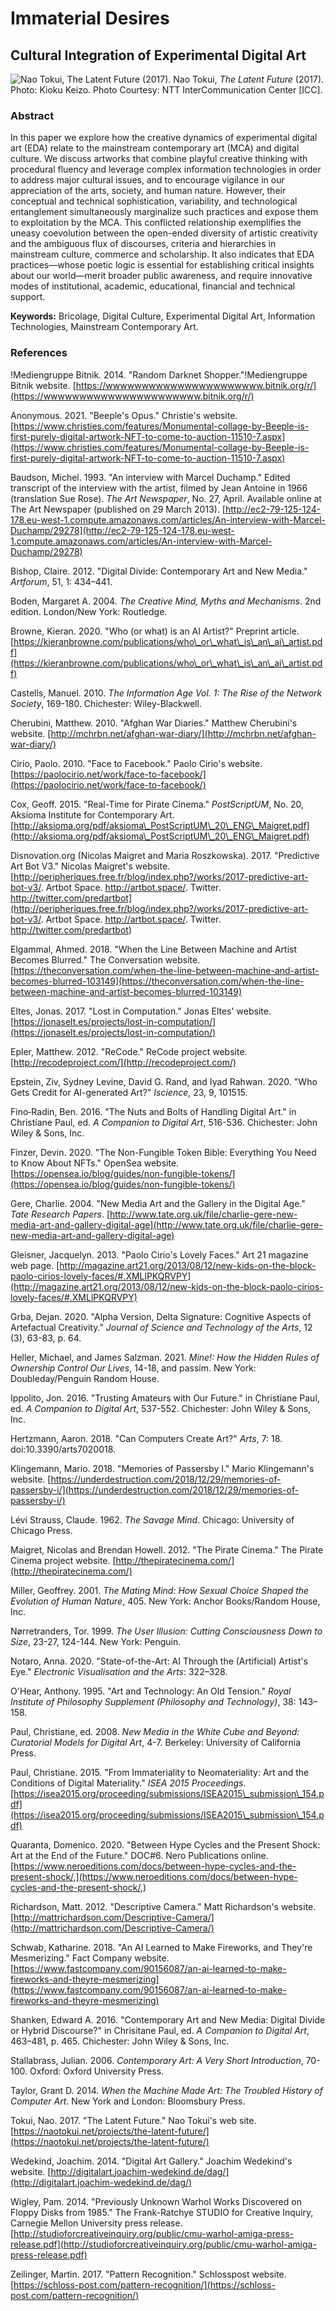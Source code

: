 # Immaterial Desires
## Cultural Integration of Experimental Digital Art

![Nao Tokui, The Latent Future (2017).](https://dejangrba.github.io/immaterial-desires-page/Nao-Tokui-2017-The-Latent-Future.jpg)
Nao Tokui, _The Latent Future_ (2017). Photo: Kioku Keizo. Photo Courtesy: NTT InterCommunication Center [ICC].

### Abstract
In this paper we explore how the creative dynamics of experimental digital art (EDA) relate to the mainstream contemporary art (MCA) and digital culture. We discuss artworks that combine playful creative thinking with procedural fluency and leverage complex information technologies in order to address major cultural issues, and to encourage vigilance in our appreciation of the arts, society, and human nature. However, their conceptual and technical sophistication, variability, and technological entanglement simultaneously marginalize such practices and expose them to exploitation by the MCA. This conflicted relationship exemplifies the uneasy coevolution between the open-ended diversity of artistic creativity and the ambiguous flux of discourses, criteria and hierarchies in mainstream culture, commerce and scholarship. It also indicates that EDA practices—whose poetic logic is essential for establishing critical insights about our world—merit broader public awareness, and require innovative modes of institutional, academic, educational, financial and technical support.

__Keywords:__ Bricolage, Digital Culture, Experimental Digital Art, Information Technologies, Mainstream Contemporary Art.

### References
!Mediengruppe Bitnik. 2014. &quot;Random Darknet Shopper.&quot;!Mediengruppe Bitnik website. [https://wwwwwwwwwwwwwwwwwwwwww.bitnik.org/r/](https://wwwwwwwwwwwwwwwwwwwwww.bitnik.org/r/)

Anonymous. 2021. &quot;Beeple&#39;s Opus.&quot; Christie&#39;s website. [https://www.christies.com/features/Monumental-collage-by-Beeple-is-first-purely-digital-artwork-NFT-to-come-to-auction-11510-7.aspx](https://www.christies.com/features/Monumental-collage-by-Beeple-is-first-purely-digital-artwork-NFT-to-come-to-auction-11510-7.aspx)

Baudson, Michel. 1993. &quot;An interview with Marcel Duchamp.&quot; Edited transcript of the interview with the artist, filmed by Jean Antoine in 1966 (translation Sue Rose). _The Art Newspaper_, No. 27, April. Available online at The Art Newspaper (published on 29 March 2013). [http://ec2-79-125-124-178.eu-west-1.compute.amazonaws.com/articles/An-interview-with-Marcel-Duchamp/29278](http://ec2-79-125-124-178.eu-west-1.compute.amazonaws.com/articles/An-interview-with-Marcel-Duchamp/29278)

Bishop, Claire. 2012. &quot;Digital Divide: Contemporary Art and New Media.&quot; _Artforum_, 51, 1: 434–441.

Boden, Margaret A. 2004. _The Creative Mind, Myths and Mechanisms_. 2nd edition. London/New York: Routledge.

Browne, Kieran. 2020. &quot;Who (or what) is an AI Artist?&quot; Preprint article. [https://kieranbrowne.com/publications/who\_or\_what\_is\_an\_ai\_artist.pdf](https://kieranbrowne.com/publications/who\_or\_what\_is\_an\_ai\_artist.pdf)

Castells, Manuel. 2010. _The Information Age Vol. 1: The Rise of the Network Society_, 169-180. Chichester: Wiley-Blackwell.

Cherubini, Matthew. 2010. &quot;Afghan War Diaries.&quot; Matthew Cherubini&#39;s website. [http://mchrbn.net/afghan-war-diary/](http://mchrbn.net/afghan-war-diary/)

Cirio, Paolo. 2010. &quot;Face to Facebook.&quot; Paolo Cirio&#39;s website. [https://paolocirio.net/work/face-to-facebook/](https://paolocirio.net/work/face-to-facebook/)

Cox, Geoff. 2015. &quot;Real-Time for Pirate Cinema.&quot; _PostScriptUM_, No. 20, Aksioma Institute for Contemporary Art. [http://aksioma.org/pdf/aksioma\_PostScriptUM\_20\_ENG\_Maigret.pdf](http://aksioma.org/pdf/aksioma\_PostScriptUM\_20\_ENG\_Maigret.pdf)

Disnovation.org (Nicolas Maigret and Maria Roszkowska). 2017. &quot;Predictive Art Bot V3.&quot; Nicolas Maigret&#39;s website. [http://peripheriques.free.fr/blog/index.php?/works/2017-predictive-art-bot-v3/. Artbot Space. http://artbot.space/. Twitter. http://twitter.com/predartbot](http://peripheriques.free.fr/blog/index.php?/works/2017-predictive-art-bot-v3/. Artbot Space. http://artbot.space/. Twitter. http://twitter.com/predartbot)

Elgammal, Ahmed. 2018. &quot;When the Line Between Machine and Artist Becomes Blurred.&quot; The Conversation website. [https://theconversation.com/when-the-line-between-machine-and-artist-becomes-blurred-103149](https://theconversation.com/when-the-line-between-machine-and-artist-becomes-blurred-103149)

Eltes, Jonas. 2017. &quot;Lost in Computation.&quot; Jonas Eltes&#39; website. [https://jonaselt.es/projects/lost-in-computation/](https://jonaselt.es/projects/lost-in-computation/)

Epler, Matthew. 2012. &quot;ReCode.&quot; ReCode project website. [http://recodeproject.com/](http://recodeproject.com/)

Epstein, Ziv, Sydney Levine, David G. Rand, and Iyad Rahwan. 2020. &quot;Who Gets Credit for AI-generated Art?&quot; _Iscience_, 23, 9, 101515.

Fino‐Radin, Ben. 2016. &quot;The Nuts and Bolts of Handling Digital Art.&quot; in Christiane Paul, ed. _A Companion to Digital Art_, 516-536. Chichester: John Wiley &amp; Sons, Inc.

Finzer, Devin. 2020. &quot;The Non-Fungible Token Bible: Everything You Need to Know About NFTs.&quot; OpenSea website. [https://opensea.io/blog/guides/non-fungible-tokens/](https://opensea.io/blog/guides/non-fungible-tokens/)

Gere, Charlie. 2004. &quot;New Media Art and the Gallery in the Digital Age.&quot; _Tate Research Papers_. [http://www.tate.org.uk/file/charlie-gere-new-media-art-and-gallery-digital-age](http://www.tate.org.uk/file/charlie-gere-new-media-art-and-gallery-digital-age)

Gleisner, Jacquelyn. 2013. &quot;Paolo Cirio&#39;s Lovely Faces.&quot; Art 21 magazine web page. [http://magazine.art21.org/2013/08/12/new-kids-on-the-block-paolo-cirios-lovely-faces/#.XMLlPKQRVPY](http://magazine.art21.org/2013/08/12/new-kids-on-the-block-paolo-cirios-lovely-faces/#.XMLlPKQRVPY)

Grba, Dejan. 2020. &quot;Alpha Version, Delta Signature: Cognitive Aspects of Artefactual Creativity.&quot; _Journal of Science and Technology of the Arts_, 12 (3), 63-83, p. 64.

Heller, Michael, and James Salzman. 2021. _Mine!: How the Hidden Rules of Ownership Control Our Lives_, 14-18, and passim. New York: Doubleday/Penguin Random House.

Ippolito, Jon. 2016. &quot;Trusting Amateurs with Our Future.&quot; in Christiane Paul, ed. _A Companion to Digital Art_, 537-552. Chichester: John Wiley &amp; Sons, Inc.

Hertzmann, Aaron. 2018. &quot;Can Computers Create Art?&quot; _Arts_, 7: 18. doi:10.3390/arts7020018.

Klingemann, Mario. 2018. &quot;Memories of Passersby I.&quot; Mario Klingemann&#39;s website. [https://underdestruction.com/2018/12/29/memories-of-passersby-i/](https://underdestruction.com/2018/12/29/memories-of-passersby-i/)

Lévi Strauss, Claude. 1962. _The Savage Mind_. Chicago: University of Chicago Press.

Maigret, Nicolas and Brendan Howell. 2012. &quot;The Pirate Cinema.&quot; The Pirate Cinema project website. [http://thepiratecinema.com/](http://thepiratecinema.com/)

Miller, Geoffrey. 2001. _The Mating Mind: How Sexual Choice Shaped the Evolution of Human Nature_, 405. New York: Anchor Books/Random House, Inc.

Nørretranders, Tor. 1999. _The User Illusion: Cutting Consciousness Down to Size_, 23-27, 124-144. New York: Penguin.

Notaro, Anna. 2020. &quot;State-of-the-Art: AI Through the (Artificial) Artist&#39;s Eye.&quot; _Electronic Visualisation and the Arts_: 322–328.

O&#39;Hear, Anthony. 1995. &quot;Art and Technology: An Old Tension.&quot; _Royal Institute of Philosophy Supplement (Philosophy and Technology)_, 38: 143–158.

Paul, Christiane, ed. 2008. _New Media in the White Cube and Beyond: Curatorial Models for Digital Art_, 4-7. Berkeley: University of California Press.

Paul, Christiane. 2015. &quot;From Immateriality to Neomateriality: Art and the Conditions of Digital Materiality.&quot; _ISEA 2015 Proceedings_. [https://isea2015.org/proceeding/submissions/ISEA2015\_submission\_154.pdf](https://isea2015.org/proceeding/submissions/ISEA2015\_submission\_154.pdf)

Quaranta, Domenico. 2020. &quot;Between Hype Cycles and the Present Shock: Art at the End of the Future.&quot; DOC#6. Nero Publications online. [https://www.neroeditions.com/docs/between-hype-cycles-and-the-present-shock/,](https://www.neroeditions.com/docs/between-hype-cycles-and-the-present-shock/,)

Richardson, Matt. 2012. &quot;Descriptive Camera.&quot; Matt Richardson&#39;s website. [http://mattrichardson.com/Descriptive-Camera/](http://mattrichardson.com/Descriptive-Camera/)

Schwab, Katharine. 2018. &quot;An AI Learned to Make Fireworks, and They&#39;re Mesmerizing.&quot; Fact Company website. [https://www.fastcompany.com/90156087/an-ai-learned-to-make-fireworks-and-theyre-mesmerizing](https://www.fastcompany.com/90156087/an-ai-learned-to-make-fireworks-and-theyre-mesmerizing)

Shanken, Edward A. 2016. &quot;Contemporary Art and New Media: Digital Divide or Hybrid Discourse?&quot; in Chrisitane Paul, ed. _A Companion to Digital Art_, 463–481, p. 465. Chichester: John Wiley &amp; Sons, Inc.

Stallabrass, Julian. 2006. _Contemporary Art: A Very Short Introduction_, 70-100. Oxford: Oxford University Press.

Taylor, Grant D. 2014. _When the Machine Made Art: The Troubled History of Computer Art_. New York and London: Bloomsbury Press.

Tokui, Nao. 2017. &quot;The Latent Future.&quot; Nao Tokui&#39;s web site. [https://naotokui.net/projects/the-latent-future/](https://naotokui.net/projects/the-latent-future/)

Wedekind, Joachim. 2014. &quot;Digital Art Gallery.&quot; Joachim Wedekind&#39;s website. [http://digitalart.joachim-wedekind.de/dag/](http://digitalart.joachim-wedekind.de/dag/)

Wigley, Pam. 2014. &quot;Previously Unknown Warhol Works Discovered on Floppy Disks from 1985.&quot; The Frank-Ratchye STUDIO for Creative Inquiry, Carnegie Mellon University press release. [http://studioforcreativeinquiry.org/public/cmu-warhol-amiga-press-release.pdf](http://studioforcreativeinquiry.org/public/cmu-warhol-amiga-press-release.pdf)

Zeilinger, Martin. 2017. &quot;Pattern Recognition.&quot; Schlosspost website. [https://schloss-post.com/pattern-recognition/](https://schloss-post.com/pattern-recognition/)

